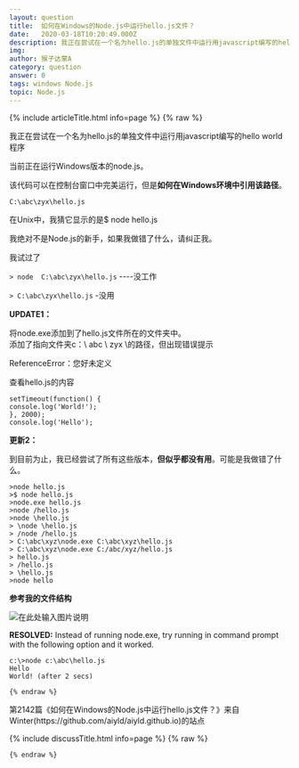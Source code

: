 ```yaml
---
layout: question
title:  如何在Windows的Node.js中运行hello.js文件？
date:   2020-03-18T10:20:49.000Z
description: 我正在尝试在一个名为hello.js的单独文件中运行用javascript编写的hello world程序当前正在运行Windows版本的node.j...
img: 
author: 猴子达蒙A
category: question
answer: 0
tags: windows Node.js
topic: Node.js
---
```

<div class="article-root">
  <div class="article">
    {% include articleTitle.html info=page %}
    {% raw %}
    <div class="article-content"><p><font style="vertical-align: inherit;"><font style="vertical-align: inherit;">我正在尝试在一个名为hello.js的单独文件中运行用javascript编写的hello world程序</font></font></p>

<p><font style="vertical-align: inherit;"><font style="vertical-align: inherit;">当前正在运行Windows版本的node.js。</font></font></p>

<p><font style="vertical-align: inherit;"><font style="vertical-align: inherit;">该代码可以在控制台窗口中完美运行，但是</font></font><strong><font style="vertical-align: inherit;"><font style="vertical-align: inherit;">如何在Windows环境中引用该路径</font></font></strong><font style="vertical-align: inherit;"><font style="vertical-align: inherit;">。</font></font></p>

<pre><code>C:\abc\zyx\hello.js
</code></pre>

<p><font style="vertical-align: inherit;"><font style="vertical-align: inherit;">在Unix中，我猜它显示的是$ node hello.js</font></font></p>

<p><font style="vertical-align: inherit;"><font style="vertical-align: inherit;">我绝对不是Node.js的新手，如果我做错了什么，请纠正我。</font></font></p>

<p><font style="vertical-align: inherit;"><font style="vertical-align: inherit;">我试过了 </font></font></p>

<p><code>&gt; node  C:\abc\zyx\hello.js</code><font style="vertical-align: inherit;"><font style="vertical-align: inherit;"> ----没工作</font></font></p>

<p><code>&gt; C:\abc\zyx\hello.js</code><font style="vertical-align: inherit;"><font style="vertical-align: inherit;"> -没用</font></font></p>

<p><strong><font style="vertical-align: inherit;"><font style="vertical-align: inherit;">UPDATE1：</font></font></strong></p>

<p><font style="vertical-align: inherit;"><font style="vertical-align: inherit;">将node.exe添加到了hello.js文件所在的文件夹中。</font></font><br><font style="vertical-align: inherit;"><font style="vertical-align: inherit;">
添加了指向文件夹c：\ abc \ zyx \的路径，但出现错误提示</font></font></p>

<p><font style="vertical-align: inherit;"><font style="vertical-align: inherit;">ReferenceError：您好未定义</font></font></p>

<p><font style="vertical-align: inherit;"><font style="vertical-align: inherit;">查看hello.js的内容 </font></font></p>

<pre><code>setTimeout(function() {<font></font>
console.log('World!');<font></font>
}, 2000);<font></font>
console.log('Hello');<font></font>
</code></pre>

<p><strong><font style="vertical-align: inherit;"><font style="vertical-align: inherit;">更新2：</font></font></strong></p>

<p><font style="vertical-align: inherit;"><font style="vertical-align: inherit;">到目前为止，我已经尝试了所有这些版本，</font></font><strong><font style="vertical-align: inherit;"><font style="vertical-align: inherit;">但似乎都没有用</font></font></strong><font style="vertical-align: inherit;"><font style="vertical-align: inherit;">。</font><font style="vertical-align: inherit;">可能是我做错了什么。</font></font></p>

<pre><code>&gt;node hello.js<font></font>
&gt;$ node hello.js<font></font>
&gt;node.exe hello.js<font></font>
&gt;node /hello.js<font></font>
&gt;node \hello.js<font></font>
&gt; \node \hello.js<font></font>
&gt; /node /hello.js<font></font>
&gt; C:\abc\xyz\node.exe C:\abc\xyz\hello.js<font></font>
&gt; C:\abc\xyz\node.exe C:/abc/xyz/hello.js<font></font>
&gt; hello.js<font></font>
&gt; /hello.js<font></font>
&gt; \hello.js<font></font>
&gt;node hello<font></font>
</code></pre>

<p><strong><font style="vertical-align: inherit;"><font style="vertical-align: inherit;">参考我的文件结构</font></font></strong></p>

<p><img src="https://www.samyoc.com//uploads/users/21838/images/thumbnails/1584526722406.jpg" data-src="https://www.samyoc.com//uploads/users/21838/images/1584526722406.jpg" alt="在此处输入图片说明"></p>

<p><strong>RESOLVED:</strong>
Instead of running node.exe, try running in command prompt with the following option and it worked.</p>

<pre><code>c:\&gt;node c:\abc\hello.js<font></font>
Hello<font></font>
World! (after 2 secs)<font></font>
</code></pre></div>
    {% endraw %}
  </div>
  <p class="winter_mark">第2142篇《如何在Windows的Node.js中运行hello.js文件？》来自Winter(https://github.com/aiyld/aiyld.github.io)的站点</p>
  <div class="discuss-wrapper">
    {% include discussTitle.html info=page %}
    {% raw %}
    
    {% endraw %}
  </div>
<div>
